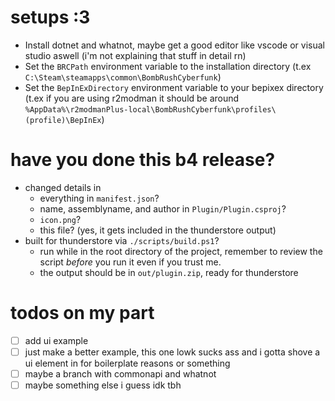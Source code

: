 # setups :3
* Install dotnet and whatnot, maybe get a good editor like vscode or visual studio aswell (i'm not explaining that stuff in detail rn)
* Set the `BRCPath` environment variable to the installation directory (t.ex `C:\Steam\steamapps\common\BombRushCyberfunk`)
* Set the `BepInExDirectory` environment variable to your bepixex directory (t.ex if you are using r2modman it should be around `%AppData%\r2modmanPlus-local\BombRushCyberfunk\profiles\(profile)\BepInEx`)

# have you done this b4 release?
* changed details in
    * everything in `manifest.json`?
    * name, assemblyname, and author in `Plugin/Plugin.csproj`?
    * `icon.png`?
    * this file? (yes, it gets included in the thunderstore output)
* built for thunderstore via `./scripts/build.ps1`?
    * run while in the root directory of the project, remember to review the script *before* you run it even if you trust me.
    * the output should be in `out/plugin.zip`, ready for thunderstore

# todos on my part
- [ ] add ui example
- [ ] just make a better example, this one lowk sucks ass and i gotta shove a ui element in for boilerplate reasons or something
- [ ] maybe a branch with commonapi and whatnot
- [ ] maybe something else i guess idk tbh
